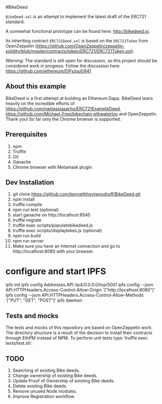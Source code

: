 #BikeDeed

`BikeDeed.sol` is an attempt to implement the latest draft of the ERC721 standard.

A somewhat functional prototype can be found here: http://bikedeed.io.

Its inheriting contract `ERC721Deed.sol` is based on the `ERC721Token` from OpenZeppelin (https://github.com/OpenZeppelin/zeppelin-solidity/blob/master/contracts/token/ERC721/ERC721Token.sol).

*Warning:* The standard is still open for discussion, so this project should be considered work in progress. Follow the discussion here: https://github.com/ethereum/EIPs/pull/841

## About this example

BikeDeed is a first attempt at building an Ethereum Dapp.  BikeDeed leans heavily on the incredible efforts of https://github.com/nastassiasachs/ERC721ExampleDeed, https://github.com/Michael-Free/bikechain-ethwaterloo and OpenZeppelin.  Thank you!  So far only the Chrome browser is supported.

## Prerequisites
1. npm
2. Truffle
3. Git
4. Ganache
5. Chrome browser with Metamask plugin

## Dev Installation
1. git clone https://github.com/kennethhoytwoodruff/BikeDeed.git
2. npm install
3. truffle compile
4. npm run test (optional)
5. start ganache on http://localhost:8545
6. truffle migrate
7. truffle exec scripts/populatebikedeed.js
8. truffle exec scripts/displaybikes.js (optional)
9. npm run build
10. npm run server
11. Make sure you have an Internet connection and go to http://localhost:8080 with your browser.

# configure and start IPFS
ipfs init
ipfs config Addresses.API /ip4/0.0.0.0/tcp/5001
ipfs config --json API.HTTPHeaders.Access-Control-Allow-Origin '["http://localhost:8080"]'
ipfs config --json API.HTTPHeaders.Access-Control-Allow-Methods '["PUT", "GET", "POST"]'
ipfs daemon

## Tests and mocks

The tests and mocks of this repository are based on OpenZeppelin work. The directory structure is a result of the decision to install their contracts through EthPM instead of NPM.  To perform unit tests type 'truffle exec tests/test.sh'.

## TODO
1. Searching of existing Bike deeds.
2. Change ownership of existing Bike deeds.
3. Update Proof of Ownership of existing Bike deeds.
4. Delete existing Bike deeds.
5. Remove unused Node modules.
6. Improve Registration workflow.
